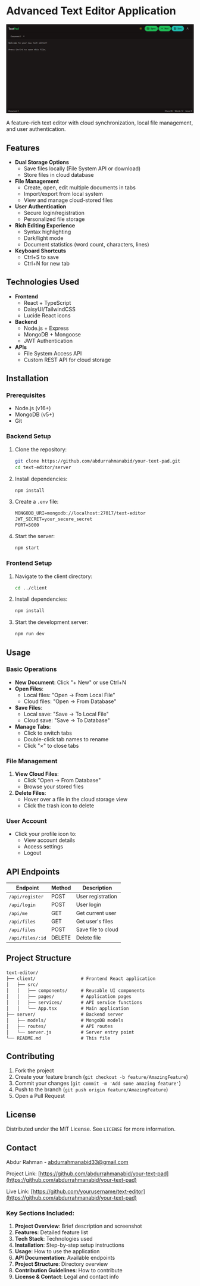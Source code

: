 # Advanced Text Editor Application

![Application Screenshot](./src/assets/image.png) <!-- Add your screenshot here -->

A feature-rich text editor with cloud synchronization, local file management, and user authentication.

## Features

- **Dual Storage Options**
  - Save files locally (File System API or download)
  - Store files in cloud database
- **File Management**
  - Create, open, edit multiple documents in tabs
  - Import/export from local system
  - View and manage cloud-stored files
- **User Authentication**
  - Secure login/registration
  - Personalized file storage
- **Rich Editing Experience**
  - Syntax highlighting
  - Dark/light mode
  - Document statistics (word count, characters, lines)
- **Keyboard Shortcuts**
  - Ctrl+S to save
  - Ctrl+N for new tab

## Technologies Used

- **Frontend**
  - React + TypeScript
  - DaisyUI/TailwindCSS
  - Lucide React icons
- **Backend**
  - Node.js + Express
  - MongoDB + Mongoose
  - JWT Authentication
- **APIs**
  - File System Access API
  - Custom REST API for cloud storage

## Installation

### Prerequisites
- Node.js (v16+)
- MongoDB (v5+)
- Git

### Backend Setup
1. Clone the repository:
   ```bash
   git clone https://github.com/abdurrahmanabid/your-text-pad.git
   cd text-editor/server
   ```
2. Install dependencies:
   ```bash
   npm install
   ```
3. Create a `.env` file:
   ```env
   MONGODB_URI=mongodb://localhost:27017/text-editor
   JWT_SECRET=your_secure_secret
   PORT=5000
   ```
4. Start the server:
   ```bash
   npm start
   ```

### Frontend Setup
1. Navigate to the client directory:
   ```bash
   cd ../client
   ```
2. Install dependencies:
   ```bash
   npm install
   ```
3. Start the development server:
   ```bash
   npm run dev
   ```

## Usage

### Basic Operations
- **New Document**: Click "+ New" or use Ctrl+N
- **Open Files**:
  - Local files: "Open → From Local File"
  - Cloud files: "Open → From Database"
- **Save Files**:
  - Local save: "Save → To Local File"
  - Cloud save: "Save → To Database"
- **Manage Tabs**:
  - Click to switch tabs
  - Double-click tab names to rename
  - Click "×" to close tabs

### File Management
1. **View Cloud Files**:
   - Click "Open → From Database"
   - Browse your stored files
2. **Delete Files**:
   - Hover over a file in the cloud storage view
   - Click the trash icon to delete

### User Account
- Click your profile icon to:
  - View account details
  - Access settings
  - Logout

## API Endpoints

| Endpoint | Method | Description |
|----------|--------|-------------|
| `/api/register` | POST | User registration |
| `/api/login` | POST | User login |
| `/api/me` | GET | Get current user |
| `/api/files` | GET | Get user's files |
| `/api/files` | POST | Save file to cloud |
| `/api/files/:id` | DELETE | Delete file |

## Project Structure

```
text-editor/
├── client/                 # Frontend React application
│   ├── src/
│   │   ├── components/     # Reusable UI components
│   │   ├── pages/          # Application pages
│   │   ├── services/       # API service functions
│   │   └── App.tsx         # Main application
├── server/                 # Backend server
│   ├── models/             # MongoDB models
│   ├── routes/             # API routes
│   └── server.js           # Server entry point
└── README.md               # This file
```

## Contributing

1. Fork the project
2. Create your feature branch (`git checkout -b feature/AmazingFeature`)
3. Commit your changes (`git commit -m 'Add some amazing feature'`)
4. Push to the branch (`git push origin feature/AmazingFeature`)
5. Open a Pull Request

## License

Distributed under the MIT License. See `LICENSE` for more information.

## Contact

Abdur Rahman - abdurrahmanabid33@gmail.com

Project Link: [https://github.com/abdurrahmanabid/your-text-pad](https://github.com/abdurrahmanabid/your-text-pad)

Live Link: [https://github.com/yourusername/text-editor](https://github.com/abdurrahmanabid/your-text-pad)
### Key Sections Included:

1. **Project Overview**: Brief description and screenshot
2. **Features**: Detailed feature list
3. **Tech Stack**: Technologies used
4. **Installation**: Step-by-step setup instructions
5. **Usage**: How to use the application
6. **API Documentation**: Available endpoints
7. **Project Structure**: Directory overview
8. **Contribution Guidelines**: How to contribute
9. **License & Contact**: Legal and contact info
